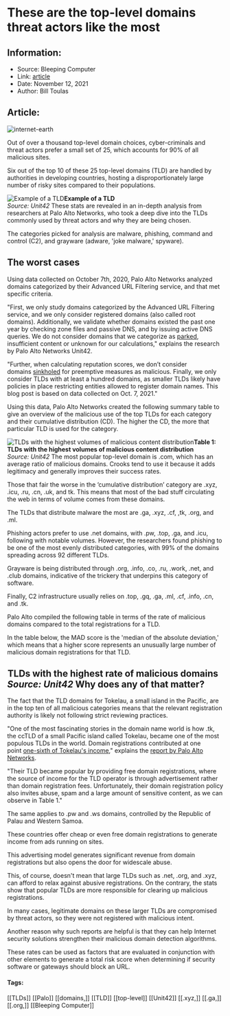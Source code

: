 # These are the top-level domains threat actors like the most
### 

## Information:
+ Source: Bleeping Computer
+ Link: [article](https://www.bleepingcomputer.com/news/security/these-are-the-top-level-domains-threat-actors-like-the-most/)
+ Date: November 12, 2021
+ Author: Bill Toulas


## Article:
![internet-earth](https://www.bleepstatic.com/content/hl-images/2021/11/12/internet.jpg?rand=257517423)


​Out of over a thousand top-level domain choices, cyber-criminals and threat actors prefer a small set of 25, which accounts for 90% of all malicious sites.


Six out of the top 10 of these 25 top-level domains (TLD) are handled by authorities in developing countries, hosting a disproportionately large number of risky sites compared to their populations.



![Example of a TLD](https://www.bleepstatic.com/images/news/security/tld.png)**Example of a TLD**  
*Source: Unit42*
These stats are revealed in an in-depth analysis from researchers at Palo Alto Networks, who took a deep dive into the TLDs commonly used by threat actors and why they are being chosen.


The categories picked for analysis are malware, phishing, command and control (C2), and grayware (adware, 'joke malware,' spyware).


The worst cases
---------------


Using data collected on October 7th, 2020, Palo Alto Networks analyzed domains categorized by their Advanced URL Filtering service, and that met specific criteria.


"First, we only study domains categorized by the Advanced URL Filtering service, and we only consider registered domains (also called root domains). Additionally, we validate whether domains existed the past one year by checking zone files and passive DNS, and by issuing active DNS queries. We do not consider domains that we categorize as [parked](https://unit42.paloaltonetworks.com/domain-parking/), insufficient content or unknown for our calculations," explains the research by Palo Alto Networks Unit42.


"Further, when calculating reputation scores, we don’t consider domains [sinkholed](https://en.wikipedia.org/wiki/DNS_sinkhole#Applications) for preemptive measures as malicious. Finally, we only consider TLDs with at least a hundred domains, as smaller TLDs likely have policies in place restricting entities allowed to register domain names. This blog post is based on data collected on Oct. 7, 2021."


Using this data, Palo Alto Networks created the following summary table to give an overview of the malicious use of the top TLDs for each category and their cumulative distribution (CD). The higher the CD, the more that particular TLD is used for the category.



![TLDs with the highest volumes of malicious content distribution](https://www.bleepstatic.com/images/news/u/1220909/Tables/table.jpg)**Table 1: TLDs with the highest volumes of malicious content distribution**  
*Source: Unit42*
The most popular top-level domain is .com, which has an average ratio of malicious domains. Crooks tend to use it because it adds legitimacy and generally improves their success rates.


Those that fair the worse in the ‘cumulative distribution’ category are .xyz, .icu, .ru, .cn, .uk, and tk. This means that most of the bad stuff circulating the web in terms of volume comes from these domains.


The TLDs that distribute malware the most are .ga, .xyz, .cf, ,tk, .org, and .ml.


Phishing actors prefer to use .net domains, with .pw, .top, .ga, and .icu, following with notable volumes. However, the researchers found phishing to be one of the most evenly distributed categories, with 99% of the domains spreading across 92 different TLDs.


Grayware is being distributed through .org, .info, .co, .ru, .work, .net, and .club domains, indicative of the trickery that underpins this category of software.


Finally, C2 infrastructure usually relies on .top, .gq, .ga, .ml, .cf, .info, .cn, and .tk.


Palo Alto compiled the following table in terms of the rate of malicious domains compared to the total registrations for a TLD.


In the table below, the MAD score is the 'median of the absolute deviation,' which means that a higher score represents an unusually large number of malicious domain registrations for that TLD.



![TLDs with the highest rate of malicious domains](data:image/gif;base64,R0lGODlhAQABAAAAACH5BAEKAAEALAAAAAABAAEAAAICTAEAOw==)**TLDs with the highest rate of malicious domains**  
*Source: Unit42*
Why does any of that matter?
----------------------------


The fact that the TLD domains for Tokelau, a small island in the Pacific, are in the top ten of all malicious categories means that the relevant registration authority is likely not following strict reviewing practices.


"One of the most fascinating stories in the domain name world is how .tk, the ccTLD of a small Pacific island called Tokelau, became one of the most populous TLDs in the world. Domain registrations contributed at one point [one-sixth of Tokelau's income](https://www.cnn.com/2012/06/13/tech/web/tokelau-domain-name-holder/index.html)," explains the [report by Palo Alto Networks](http://unit42.paloaltonetworks.com/top-level-domains-cybercrime/).


"Their TLD became popular by providing free domain registrations, where the source of income for the TLD operator is through advertisement rather than domain registration fees. Unfortunately, their domain registration policy also invites abuse, spam and a large amount of sensitive content, as we can observe in Table 1."


The same applies to .pw and .ws domains, controlled by the Republic of Palau and Western Samoa.


These countries offer cheap or even free domain registrations to generate income from ads running on sites.


This advertising model generates significant revenue from domain registrations but also opens the door for widescale abuse.


This, of course, doesn't mean that large TLDs such as .net, .org, and .xyz, can afford to relax against abusive registrations. On the contrary, the stats show that popular TLDs are more responsible for clearing up malicious registrations.


In many cases, legitimate domains on these larger TLDs are compromised by threat actors, so they were not registered with malicious intent.


Another reason why such reports are helpful is that they can help Internet security solutions strengthen their malicious domain detection algorithms.


These rates can be used as factors that are evaluated in conjunction with other elements to generate a total risk score when determining if security software or gateways should block an URL.




#### Tags:
[[TLDs]] [[Palo]] [[domains,]] [[TLD]] [[top-level]] [[Unit42]] [[.xyz,]] [[.ga,]] [[.org,]] [[Bleeping Computer]]
